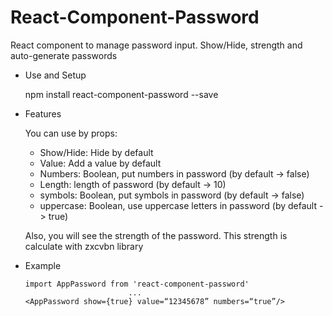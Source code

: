 # React-Component-Password
React component to manage password input. Show/Hide, strength and auto-generate passwords

- Use and Setup

  npm install react-component-password --save

- Features

  You can use by props:
    - Show/Hide: Hide by default
    - Value: Add a value by default
    - Numbers: Boolean, put numbers in password (by default -> false)
    - Length: length of password (by default -> 10)
    - symbols: Boolean, put symbols in password (by default -> false)
    - uppercase: Boolean, use uppercase letters in password (by default -> true)

  Also, you will see the strength of the password. This strength is calculate with zxcvbn library  

- Example

      import AppPassword from 'react-component-password'
                             ...
      <AppPassword show={true} value=“12345678” numbers=“true”/>
